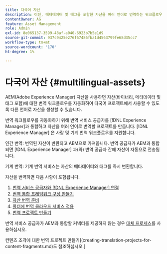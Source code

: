 ```yaml
---
title: 다국어 자산
description: 이진, 메타데이터 및 태그를 포함한 자산을 여러 언어로 번역하는 워크플로우를 자동화하는 방법을 알아봅니다.
contentOwner: AG
feature: Asset Management
role: Admin
exl-id: 8e065137-3599-48af-a040-6923b7b5e1d9
source-git-commit: 937c9425e276f67486fba1d4563799fe68d35cc7
workflow-type: tm+mt
source-wordcount: '170'
ht-degree: 1%

---
```


# 다국어 자산 {#multilingual-assets}

AEM(Adobe Experience Manager) 자산을 사용하면 자산(바이너리, 메타데이터 및 태그 포함)에 대한 번역 워크플로우를 자동화하여 다국어 프로젝트에서 사용할 수 있도록 다른 언어로 자산을 생성할 수 있습니다.

번역 워크플로우를 자동화하기 위해 번역 서비스 공급자를 [!DNL Experience Manager]과 통합하고 자산을 여러 언어로 번역할 프로젝트를 만듭니다. [!DNL Experience Manager] 은 사람 및 기계 번역 워크플로우를 지원합니다.

인간 번역: 번역된 자산이 반환되고 AEM으로 가져옵니다. 번역 공급자가 AEM과 통합되면 [!DNL Experience Manager] 과(와) 번역 공급자 간에 자산이 자동으로 전송됩니다.

기계 번역: 기계 번역 서비스는 자산의 메타데이터와 태그를 즉시 변환합니다.

자산을 번역하면 다음 사항이 포함됩니다.

1. [번역 서비스 공급자와 [!DNL Experience Manager] 연결](/help/sites-administering/tc-tic.md#connecting-to-a-translation-service-provider)
1. [번역 통합 프레임워크 구성 만들기](/help/sites-administering/tc-tic.md)
1. [자산 번역 준비](preparing-assets-for-translation.md)
1. [폴더에 번역 클라우드 서비스 적용](transition-cloud-services.md)
1. [번역 프로젝트 만들기](translation-projects.md)

번역 서비스 공급자가 AEM과 통합할 커넥터를 제공하지 않는 경우 [대체 프로세스](/help/sites-administering/tc-manage.md#exporting-a-translation-job)를 사용하십시오.

컨텐츠 조각에 대한 번역 프로젝트 만들기](creating-translation-projects-for-content-fragments.md)도 참조하십시오.[
